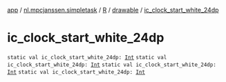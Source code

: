 [app](../../../index.md) / [nl.mpcjanssen.simpletask](../../index.md) / [R](../index.md) / [drawable](index.md) / [ic_clock_start_white_24dp](.)

# ic_clock_start_white_24dp

`static val ic_clock_start_white_24dp: `[`Int`](https://kotlinlang.org/api/latest/jvm/stdlib/kotlin/-int/index.html)
`static val ic_clock_start_white_24dp: `[`Int`](https://kotlinlang.org/api/latest/jvm/stdlib/kotlin/-int/index.html)
`static val ic_clock_start_white_24dp: `[`Int`](https://kotlinlang.org/api/latest/jvm/stdlib/kotlin/-int/index.html)
`static val ic_clock_start_white_24dp: `[`Int`](https://kotlinlang.org/api/latest/jvm/stdlib/kotlin/-int/index.html)